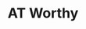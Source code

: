 ---
blog: https://atworthy.com/blog/
facebook: https://facebook.com/atworthycom
instagram: https://instagram.com/atworthycom
linkedin: https://linkedin.com/company/atworthycom
logohandle: atworthy
pinterest: https://pinterest.com/atworthycom
sort: atworthy
title: AT Worthy
twitter: https://x.com/atworthycom
website: https://www.atworthy.com/
youtube: https://youtube.com/@atworthycom
---